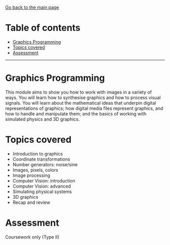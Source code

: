 [Go back to the main page](https://github.com/world-class/REPL)

# Table of contents
<!-- vim-markdown-toc GFM -->

* [Graphics Programming](#graphics-programming)
* [Topics covered](#topics-covered)
* [Assessment](#assessment)

<!-- vim-markdown-toc -->

---

# Graphics Programming

This module aims to show you how to work with images in a variety of
ways. You will learn how to synthesise graphics and how to process
visual signals. You will learn about the mathematical ideas that
underpin digital representations of graphics; how digital media files
represent graphics, and how to handle and manipulate them; and the
basics of working with simulated physics and 3D graphics.

# Topics covered

- Introduction to graphics
- Coordinate transformations
- Number generators: noise/sine
- Images, pixels, colors
- Image processing
- Computer Vision: introduction
- Computer Vision: advanced
- Simulating physical systems
- 3D graphics
- Recap and review

# Assessment

Coursework only (Type II)

